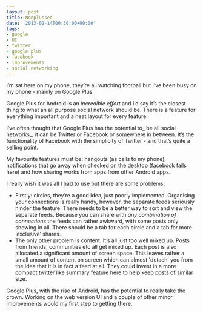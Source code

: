 ```yaml
---
layout: post
title: Nonplussed
date: '2013-02-14T00:30:00+00:00'
tags:
- google
- UI
- twitter
- google plus
- facebook
- improvements
- social networking
---
```

I’m sat here on my phone, they’re all watching football but I’ve been busy on my phone - mainly on Google Plus.

Google Plus for Android is an _incredible effort_ and I’d say it’s the closest thing to what an all purpose social network should be. There is a feature for everything important and a neat layout for every feature.

I’ve often thought that Google Plus has the potential to_ be all social networks_, it can be Twitter or Facebook or somewhere in between. It’s the functionality of Facebook with the simplicity of Twitter - and that’s quite a selling point.

My favourite features must be: hangouts (as calls to my phone), notifications that go away when checked on the desktop (facebook fails here) and how sharing works from apps from other Android apps.

I really wish it was all I had to use but there are some problems:

  * Firstly: circles, they’re a good idea, just poorly implemented. Organising your connections is really handy, however, the separate feeds seriously hinder the feature. There needs to be a better way to sort and view the separate feeds. Because you can share with _any combination of connections_ the feeds can rather awkward, with some posts only showing in all. There should be a tab for each circle and a tab for more ‘exclusive’ shares.
  * The only other problem is content. It’s all just too well mixed up. Posts from friends, communities etc all get mixed up. Each post is also allocated a significant amount of screen space. This leaves rather a small amount of content on screen which can almost 'detach’ you from the idea that it is in fact a feed at all. They could invest in a more compact twitter like summary feature here to help keep posts of similar size.

Google Plus, with the rise of Android, has the potential to really take the crown. Working on the web version UI and a couple of other minor improvements would my first step to getting there.
